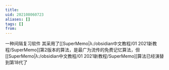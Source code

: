 ```yaml
---
title: 
uid: 202108060723
aliases: []
tags: []
from: 
---
```

一种间隔复习软件
其采用了[[SuperMemo|λ:/obsidian中文教程/01 2021新教程/SuperMemo]]第2版本的算法，是最广为流传的免费记忆算法，但[[SuperMemo|λ:/obsidian中文教程/01 2021新教程/SuperMemo]]算法已经演替到第18代了
